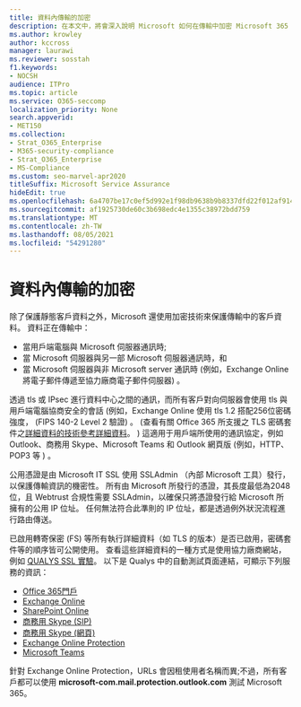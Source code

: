 ```yaml
---
title: 資料內傳輸的加密
description: 在本文中，將會深入說明 Microsoft 如何在傳輸中加密 Microsoft 365 客戶資料。
ms.author: krowley
author: kccross
manager: laurawi
ms.reviewer: sosstah
f1.keywords:
- NOCSH
audience: ITPro
ms.topic: article
ms.service: O365-seccomp
localization_priority: None
search.appverid:
- MET150
ms.collection:
- Strat_O365_Enterprise
- M365-security-compliance
- Strat_O365_Enterprise
- MS-Compliance
ms.custom: seo-marvel-apr2020
titleSuffix: Microsoft Service Assurance
hideEdit: true
ms.openlocfilehash: 6a4707be17c0ef5d992e1f98db9638b9b8337dfd22f012af914ef65891c315ed
ms.sourcegitcommit: af1925730de60c3b698edc4e1355c38972bdd759
ms.translationtype: MT
ms.contentlocale: zh-TW
ms.lasthandoff: 08/05/2021
ms.locfileid: "54291280"
---
```

# <a name="encryption-for-data-in-transit"></a>資料內傳輸的加密

除了保護靜態客戶資料之外，Microsoft 還使用加密技術來保護傳輸中的客戶資料。 資料正在傳輸中：

- 當用戶端電腦與 Microsoft 伺服器通訊時;
- 當 Microsoft 伺服器與另一部 Microsoft 伺服器通訊時，和
- 當 Microsoft 伺服器與非 Microsoft server 通訊時 (例如，Exchange Online 將電子郵件傳遞至協力廠商電子郵件伺服器) 。

透過 tls 或 IPsec 進行資料中心之間的通訊，而所有客戶對向伺服器會使用 tls 與用戶端電腦協商安全的會話 (例如，Exchange Online 使用 tls 1.2 搭配256位密碼強度， (FIPS 140-2 Level 2 驗證) 。  (查看有關 Office 365 所支援之 TLS 密碼套件之[詳細資料的技術參考詳細資料](/microsoft-365/compliance/technical-reference-details-about-encryption)。 ) 這適用于用戶端所使用的通訊協定，例如 Outlook、商務用 Skype、Microsoft Teams 和 Outlook 網頁版 (例如，HTTP、POP3 等 ) 。

公用憑證是由 Microsoft IT SSL 使用 SSLAdmin （內部 Microsoft 工具）發行，以保護傳輸資訊的機密性。 所有由 Microsoft 所發行的憑證，其長度最低為2048位，且 Webtrust 合規性需要 SSLAdmin，以確保只將憑證發行給 Microsoft 所擁有的公用 IP 位址。 任何無法符合此準則的 IP 位址，都是透過例外狀況流程進行路由傳送。

已啟用轉寄保密 (FS) 等所有執行詳細資料（如 TLS 的版本）是否已啟用，密碼套件等的順序皆可公開使用。 查看這些詳細資料的一種方式是使用協力廠商網站，例如 [QUALYS SSL 實驗](https://www.ssllabs.com)。 以下是 Qualys 中的自動測試頁面連結，可顯示下列服務的資訊：

- [Office 365門戶](https://www.ssllabs.com/ssltest/analyze.html?d=portal.office.com&hideResults=on)
- [Exchange Online](https://www.ssllabs.com/ssltest/analyze.html?d=outlook.office365.com&hideResults=on)
- [SharePoint Online](https://www.ssllabs.com/ssltest/analyze.html?d=microsoft-my.sharepoint.com&hideResults=on)
- [商務用 Skype (SIP) ](https://www.ssllabs.com/ssltest/analyze.html?d=sipdir.online.lync.com)
- [商務用 Skype (網頁) ](https://www.ssllabs.com/ssltest/analyze.html?d=webdir.online.lync.com&hideResults=on)
- [Exchange Online Protection](https://ssl-tools.net/mailservers/microsoft-com.mail.protection.outlook.com)
- [Microsoft Teams](https://www.ssllabs.com/ssltest/analyze.html?d=teams.microsoft.com&latest)

針對 Exchange Online Protection，URLs 會因租使用者名稱而異;不過，所有客戶都可以使用 **microsoft-com.mail.protection.outlook.com** 測試 Microsoft 365。

